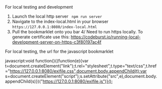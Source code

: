 For local testing and development

1. Launch the local http server
   ` npm run server`
2. Navigate to the index-local.html in your browser
   `https://127.0.0.1:8080/index-local.html`
3. Pull the bookmarklet onto you bar
4/ Need to run https locally. To generate certificate use this:
   https://codeburst.io/running-local-development-server-on-https-c3f80197ac4f

For local testing, the url for the javascript bookmarklet

javascript:void function(){(function(e){var t=document.createElement("link");t.rel="stylesheet",t.type="text/css",t.href="https://127.0.0.1:8080/exifile.css",document.body.appendChild(t);var s=document.createElement("script");s.setAttribute("src",e),document.body.appendChild(s)})("https://127.0.0.1:8080/exifile.js")}();
